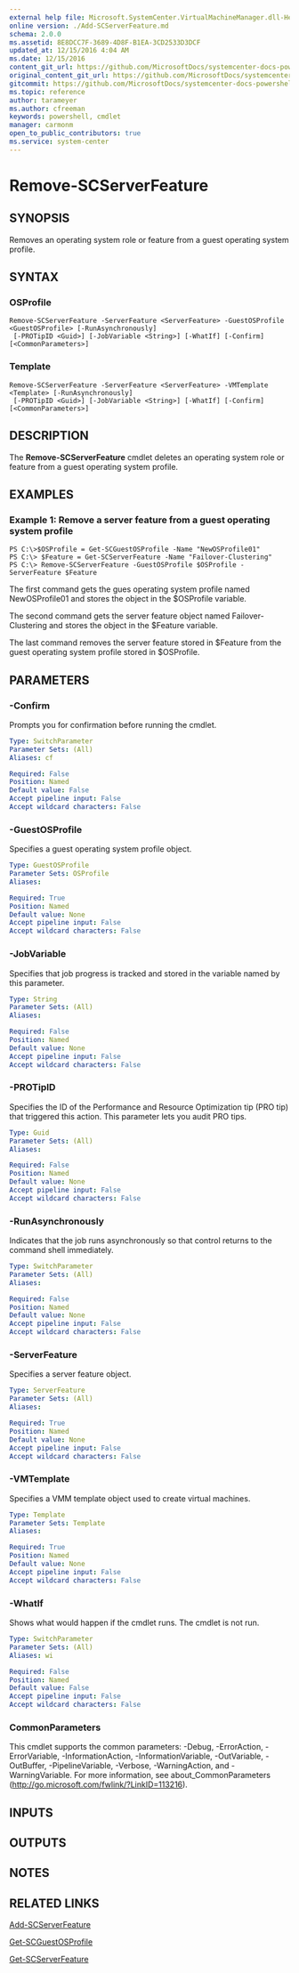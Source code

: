 ```yaml
---
external help file: Microsoft.SystemCenter.VirtualMachineManager.dll-Help.xml
online version: ./Add-SCServerFeature.md
schema: 2.0.0
ms.assetid: 8E8DCC7F-3689-4D8F-B1EA-3CD2533D3DCF
updated_at: 12/15/2016 4:04 AM
ms.date: 12/15/2016
content_git_url: https://github.com/MicrosoftDocs/systemcenter-docs-powershell/blob/master/systemcenter-cmdlets/SystemCenter2016/VirtualMachineManager/vlatest/Remove-SCServerFeature.md
original_content_git_url: https://github.com/MicrosoftDocs/systemcenter-docs-powershell/blob/master/systemcenter-cmdlets/SystemCenter2016/VirtualMachineManager/vlatest/Remove-SCServerFeature.md
gitcommit: https://github.com/MicrosoftDocs/systemcenter-docs-powershell/blob/7df4508c7b907a214e6a8eca76037b06065ef078/systemcenter-cmdlets/SystemCenter2016/VirtualMachineManager/vlatest/Remove-SCServerFeature.md
ms.topic: reference
author: tarameyer
ms.author: cfreeman
keywords: powershell, cmdlet
manager: carmonm
open_to_public_contributors: true
ms.service: system-center
---
```


# Remove-SCServerFeature

## SYNOPSIS
Removes an operating system role or feature from a guest operating system profile.

## SYNTAX

### OSProfile
```
Remove-SCServerFeature -ServerFeature <ServerFeature> -GuestOSProfile <GuestOSProfile> [-RunAsynchronously]
 [-PROTipID <Guid>] [-JobVariable <String>] [-WhatIf] [-Confirm] [<CommonParameters>]
```

### Template
```
Remove-SCServerFeature -ServerFeature <ServerFeature> -VMTemplate <Template> [-RunAsynchronously]
 [-PROTipID <Guid>] [-JobVariable <String>] [-WhatIf] [-Confirm] [<CommonParameters>]
```

## DESCRIPTION
The **Remove-SCServerFeature** cmdlet deletes an operating system role or feature from a guest operating system profile.

## EXAMPLES

### Example 1: Remove a server feature from a guest operating system profile
```
PS C:\>$OSProfile = Get-SCGuestOSProfile -Name "NewOSProfile01"
PS C:\> $Feature = Get-SCServerFeature -Name "Failover-Clustering" 
PS C:\> Remove-SCServerFeature -GuestOSProfile $OSProfile -ServerFeature $Feature
```

The first command gets the gues operating system profile named NewOSProfile01 and stores the object in the $OSProfile variable.

The second command gets the server feature object named Failover-Clustering and stores the object in the $Feature variable.

The last command removes the server feature stored in $Feature from the guest operating system profile stored in $OSProfile.

## PARAMETERS

### -Confirm
Prompts you for confirmation before running the cmdlet.

```yaml
Type: SwitchParameter
Parameter Sets: (All)
Aliases: cf

Required: False
Position: Named
Default value: False
Accept pipeline input: False
Accept wildcard characters: False
```

### -GuestOSProfile
Specifies a guest operating system profile object.

```yaml
Type: GuestOSProfile
Parameter Sets: OSProfile
Aliases: 

Required: True
Position: Named
Default value: None
Accept pipeline input: False
Accept wildcard characters: False
```

### -JobVariable
Specifies that job progress is tracked and stored in the variable named by this parameter.

```yaml
Type: String
Parameter Sets: (All)
Aliases: 

Required: False
Position: Named
Default value: None
Accept pipeline input: False
Accept wildcard characters: False
```

### -PROTipID
Specifies the ID of the Performance and Resource Optimization tip (PRO tip) that triggered this action.
This parameter lets you audit PRO tips.

```yaml
Type: Guid
Parameter Sets: (All)
Aliases: 

Required: False
Position: Named
Default value: None
Accept pipeline input: False
Accept wildcard characters: False
```

### -RunAsynchronously
Indicates that the job runs asynchronously so that control returns to the command shell immediately.

```yaml
Type: SwitchParameter
Parameter Sets: (All)
Aliases: 

Required: False
Position: Named
Default value: None
Accept pipeline input: False
Accept wildcard characters: False
```

### -ServerFeature
Specifies a server feature object.

```yaml
Type: ServerFeature
Parameter Sets: (All)
Aliases: 

Required: True
Position: Named
Default value: None
Accept pipeline input: False
Accept wildcard characters: False
```

### -VMTemplate
Specifies a VMM template object used to create virtual machines.

```yaml
Type: Template
Parameter Sets: Template
Aliases: 

Required: True
Position: Named
Default value: None
Accept pipeline input: False
Accept wildcard characters: False
```

### -WhatIf
Shows what would happen if the cmdlet runs.
The cmdlet is not run.

```yaml
Type: SwitchParameter
Parameter Sets: (All)
Aliases: wi

Required: False
Position: Named
Default value: False
Accept pipeline input: False
Accept wildcard characters: False
```

### CommonParameters
This cmdlet supports the common parameters: -Debug, -ErrorAction, -ErrorVariable, -InformationAction, -InformationVariable, -OutVariable, -OutBuffer, -PipelineVariable, -Verbose, -WarningAction, and -WarningVariable. For more information, see about_CommonParameters (http://go.microsoft.com/fwlink/?LinkID=113216).

## INPUTS

## OUTPUTS

## NOTES

## RELATED LINKS

[Add-SCServerFeature](xref:SystemCenter2016/VirtualMachineManager/vlatest/Add-SCServerFeature.md)

[Get-SCGuestOSProfile](xref:SystemCenter2016/VirtualMachineManager/vlatest/Get-SCGuestOSProfile.md)

[Get-SCServerFeature](xref:SystemCenter2016/VirtualMachineManager/vlatest/Get-SCServerFeature.md)

